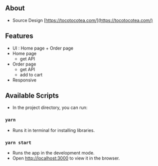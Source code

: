 ## About

- Source Design [https://tocotocotea.com/](https://tocotocotea.com/)

## Features

- UI : Home page + Order page
- Home page
  - get API
- Order page
  - get API
  - add to cart
- Responsive

## Available Scripts

- In the project directory, you can run:

### `yarn`

- Runs it in terminal for installing libraries.

### `yarn start`

- Runs the app in the development mode.
- Open [http://localhost:3000](http://localhost:3000) to view it in the browser.
